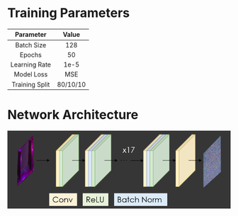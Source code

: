 # Training Parameters

|  Parameter | Value |
| :---: | :---: |
| Batch Size | 128 |
| Epochs | 50 |
| Learning Rate | 1e-5 |
| Model Loss | MSE |
| Training Split | 80/10/10 |

# Network Architecture
![DnCNN](../README_images/dncnn.png)
